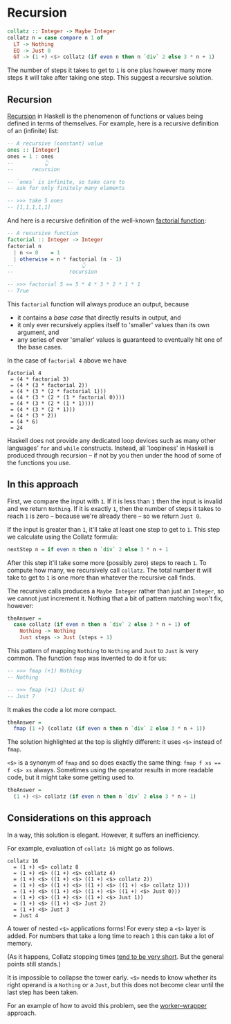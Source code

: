 # Recursion

```haskell
collatz :: Integer -> Maybe Integer
collatz n = case compare n 1 of
  LT -> Nothing
  EQ -> Just 0
  GT -> (1 +) <$> collatz (if even n then n `div` 2 else 3 * n + 1)
```

The number of steps it takes to get to `1` is one plus however many more steps it will take after taking one step.
This suggest a recursive solution.


## Recursion

[Recursion][wikipedia-recursion] in Haskell is the phenomenon of functions or values being defined in terms of themselves.
For example, here is a recursive definition of an (infinite) list:

```haskell
-- A recursive (constant) value
ones :: [Integer]
ones = 1 : ones
--          👆
--      recursion

-- `ones` is infinite, so take care to
-- ask for only finitely many elements

-- >>> take 5 ones
-- [1,1,1,1,1]
```

And here is a recursive definition of the well-known [factorial function][wikipedia-factorial]:

```haskell
-- A recursive function
factorial :: Integer -> Integer
factorial n
  | n <= 0    = 1
  | otherwise = n * factorial (n - 1)
--                      👆
--                  recursion

-- >>> factorial 5 == 5 * 4 * 3 * 2 * 1 * 1
-- True
```

This `factorial` function will always produce an output, because

- it contains a _base case_ that directly results in output, and
- it only ever recursively applies itself to 'smaller' values than its own argument, and
- any series of ever 'smaller' values is guaranteed to eventually hit one of the base cases.

In the case of `factorial 4` above we have

```
factorial 4
 = (4 * factorial 3)
 = (4 * (3 * factorial 2))
 = (4 * (3 * (2 * factorial 1)))
 = (4 * (3 * (2 * (1 * factorial 0))))
 = (4 * (3 * (2 * (1 * 1))))
 = (4 * (3 * (2 * 1)))
 = (4 * (3 * 2))
 = (4 * 6)
 = 24
```

Haskell does not provide any dedicated loop devices such as many other languages' `for` and `while` constructs.
Instead, all 'loopiness' in Haskell is produced through recursion &ndash; if not by you then under the hood of some of the functions you use.


## In this approach

First, we compare the input with `1`.
If it is less than `1` then the input is invalid and we return `Nothing`.
If it is exactly `1`, then the number of steps it takes to reach `1` is zero &ndash; because we're already there &ndash; so we return `Just 0`.

If the input is greater than `1`, it'll take at least one step to get to `1`.
This step we calculate using the Collatz formula:

```haskell
nextStep n = if even n then n `div` 2 else 3 * n + 1
```

After this step it'll take some more (possibly zero) steps to reach `1`.
To compute how many, we recursively call `collatz`.
The total number it will take to get to `1` is one more than whatever the recursive call finds.

The recursive calls produces a `Maybe Integer` rather than just an `Integer`, so we cannot just increment it.
Nothing that a bit of pattern matching won't fix, however:

```haskell
theAnswer =
  case collatz (if even n then n `div` 2 else 3 * n + 1) of
    Nothing -> Nothing
    Just steps -> Just (steps + 1)
```

This pattern of mapping `Nothing` to `Nothing` and `Just` to `Just` is very common.
The function `fmap` was invented to do it for us:

```haskell
-- >>> fmap (+1) Nothing
-- Nothing

-- >>> fmap (+1) (Just 6)
-- Just 7
```

It makes the code a lot more compact.

```haskell
theAnswer =
  fmap (1 +) (collatz (if even n then n `div` 2 else 3 * n + 1))
```

The solution highlighted at the top is slightly different: it uses `<$>` instead of `fmap`.

`<$>` is a synonym of `fmap` and so does exactly the same thing: `fmap f xs == f <$> xs` always.
Sometimes using the operator results in more readable code, but it might take some getting used to.

```haskell
theAnswer =
  (1 +) <$> collatz (if even n then n `div` 2 else 3 * n + 1)
```

## Considerations on this approach

In a way, this solution is elegant.
However, it suffers an inefficiency.

For example, evaluation of `collatz 16` might go as follows.

```
collatz 16
  = (1 +) <$> collatz 8
  = (1 +) <$> ((1 +) <$> collatz 4)
  = (1 +) <$> ((1 +) <$> ((1 +) <$> collatz 2))
  = (1 +) <$> ((1 +) <$> ((1 +) <$> ((1 +) <$> collatz 1)))
  = (1 +) <$> ((1 +) <$> ((1 +) <$> ((1 +) <$> Just 0)))
  = (1 +) <$> ((1 +) <$> ((1 +) <$> Just 1))
  = (1 +) <$> ((1 +) <$> Just 2)
  = (1 +) <$> Just 3
  = Just 4
```

A tower of nested `<$>` applications forms!
For every step a `<$>` layer is added.
For numbers that take a long time to reach `1` this can take a lot of memory.

(As it happens, Collatz stopping times [tend to be very short][wikipedia-collatz-conjecture-empirical-data].
But the general points still stands.)

It is impossible to collapse the tower early.
`<$>` needs to know whether its right operand is a `Nothing` or a `Just`, but this does not become clear until the last step has been taken.

For an example of how to avoid this problem, see the [worker&ndash;wrapper][worker-wrapper] approach.


[worker-wrapper]:
    https://exercism.org/tracks/haskell/exercises/collatz-conjecture/approaches/worker-wrapper
    "Approach: use a worker&ndash;wrapper construct"


[wikipedia-collatz-conjecture-empirical-data]:
    https://en.wikipedia.org/wiki/Collatz_conjecture#Empirical_data
    "Wikipedia: Collatz conjecture &ndash; Empirical data"
[wikipedia-factorial]:
    https://en.wikipedia.org/wiki/Factorial
    "Wikipedia: Factorial"
[wikipedia-recursion]:
    https://en.wikipedia.org/wiki/Recursion
    "Wikipedia: Recursion"

